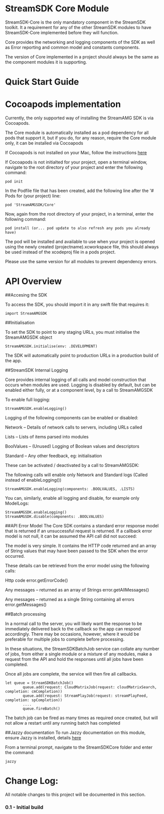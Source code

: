 
StreamSDK Core Module
=====================
StreamSDK-Core is the only mandatory component in the StreamSDK toolkit. It a requirement for any of the other StreamSDK modules to have StreamSDK-Core implemented before they will function.

Core provides the networking and logging components of the SDK as well as Error reporting and common model and constants components.

The version of Core implemented in a project should always be the same as the component modules it is supporting.

Quick Start Guide
======

Cocoapods implementation
=====

Currently, the only supported way of installing the StreamAMG SDK is via Cocoapods.

The Core module is automatically installed as a pod dependency for all pods that support it, but if you do, for any reason, require the Core module only, it can be installed via Cocoapods

If Cocoapods is not installed on your Mac, follow the instructions [here](https://guides.cocoapods.org/using/getting-started.html)

If Cocoapods is not initialted for your project, open a terminal window, navigate to the root directory of your project and enter the following command:

```
pod init
```

In the Podfile file that has been created, add the following line after the '# Pods for (your project) line:

```
pod 'StreamAMGSDK/Core'
```

Now, again from the root directory of your project, in a terminal, enter the following command:

```
pod install (or... pod update to also refresh any pods you already have)
```

The pod will be installed and available to use when your project is opened using the newly created (projectname).xcworkspace file, this should always be used instead of the xcodeproj file in a pods project.

Please use the same version for all modules to prevent dependency errors.

API Overview
============

##Accesing the SDK

To access the SDK, you should import it in any swift file that requires it:

```
import StreamAMGSDK
```

##Initialisation

To set the SDK to point to any staging URLs, you must initialise the StreamAMGSDK object

```
StreamAMGSDK.initialise(env: .DEVELOPMENT)
```

The SDK will automatically point to production URLs in a production build of the app.


##StreamSDK Internal Logging

Core provides internal logging of all calls and model construction that occurs when modules are used. Logging is disabled by default, but can be enabled either fully, or at a component level, by a call to StreamAMGSDK

To enable full logging:

```
StreamAMGSDK.enableLogging()
```
Logging of the following components can be enabled or disabled:

Network – Details of network calls to servers, including URLs called

Lists – Lists of items parsed into modules

BoolValues – (Unused) Logging of Boolean values and descriptors

Standard – Any other feedback, eg: initialisation

These can be activated / deactivated by a call to StreamAMGSDK:

The following calls will enable only Network and Standard logs (Called instead of enableLogging())

```
StreamAMGSDK.enableLogging(components: .BOOLVALUES, .LISTS)
```
You can, similarly, enable all logging and disable, for example only ModelLogs:


```
StreamAMGSDK.enableLogging()
StreamAMGSDK.disable(components: .BOOLVALUES)
```

##API Error Model
The Core SDK contains a standard error response model that is returned if an unsuccessful request is returned. If a callback error model is not null, it can be assumed the API call did not succeed:

The model is very simple. It contains the HTTP code returned and an array of String values that may have been passed to the SDK when the error occurred.

These details can be retrieved from the error model using the following calls:

Http code
error.getErrorCode()

Any messages – returned as an array of Strings
error.getAllMessages()

Any messages – returned as a single String containing all errors
error.getMessages()

##Batch processing

In a normal call to the server, you will likely want the response to be immediately delivered back to the callback so the app can respond accordingly. There may be occasions, however, where it would be preferable for multiple jobs to complete before processing.

In these situations, the StreamSDKBatchJob service can collate any number of jobs, from either a single module or a mixture of any modules, make a request from the API and hold the responses until all jobs have been completed.

Once all jobs are complete, the service will then fire all callbacks.

```
let queue = StreamSDKBatchJob()
        queue.add(request: CloudMatrixJob(request: cloudMatrixSearch, completion: cmCompletion))
        queue.add(request: StreamPlayJob(request: streamPlayFeed, completion: spCompletion))
        ....
        queue.fireBatch()
```

The batch job can be fired as many times as required once created, but will not allow a restart until any running batch has completed




##Jazzy documentation
To run Jazzy documentation on this module, ensure Jazzy is installed, details [here](https://github.com/realm/jazzy)

From a terminal prompt, navigate to the StreamSDKCore folder and enter the command:
```
jazzy
```

Change Log:
===========

All notable changes to this project will be documented in this section.

### 0.1 - Initial build
